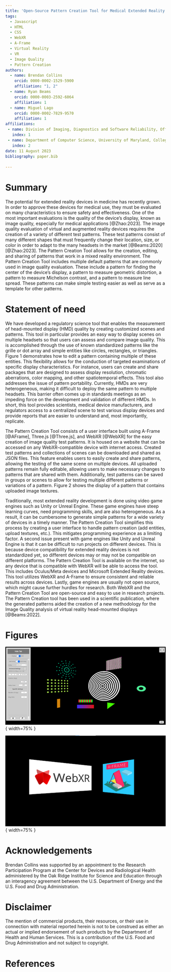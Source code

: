 ```yaml
---
title: 'Open-Source Pattern Creation Tool for Medical Extended Reality Image Quality Assessment'
tags:
  - Javascript
  - HTML
  - CSS
  - WebXR
  - A-Frame
  - Virtual Reality
  - VR
  - Image Quality
  - Pattern Creation
authors:
  - name: Brendan Collins
    orcid: 0000-0002-1529-5900
    affiliation: "1, 2"
  - name: Ryan Beams
    orcid: 0000-0003-2592-6064
    affiliation: 1
  - name: Miguel Lago
    orcid: 0000-0002-7829-9570
    affiliation: 1
affiliations:
 - name: Division of Imaging, Diagnostics and Software Reliability, Office of Science and Engineering Laboratories, Center for Devices and Radiological Health, U. S. Food and Drug Administration, Silver Spring, MD, United States
   index: 1
 - name: Department of Computer Science, University of Maryland, College Park, MD, United States
   index: 2
date: 11 August 2023
bibliography: paper.bib

---
```


# Summary

The potential for extended reality devices in medicine has recently grown. In order to approve these devices for medical use, they must be evaluated on many characteristics to ensure safety and effectiveness. One of the most important evaluations is the quality of the device’s display, known as image quality, especially for medical applications [@Zhao:2023]. The image quality evaluation of virtual and augmented reality devices requires the creation of a variety of different test patterns. These test patterns consist of many different shapes that must frequently change their location, size, or color in order to adapt to the many headsets in the market [@Beams:2020] [@Zhao:2023]. The Pattern Creation Tool allows for the creation, editing, and sharing of patterns that work in a mixed reality environment. The Pattern Creation Tool includes multiple default patterns that are commonly used in image quality evaluation. These include a pattern for finding the center of the device’s display, a pattern to measure geometric distortion, a pattern to measure Michelson contrast, and a pattern to measure line spread. These patterns can make simple testing easier as well as serve as a template for other patterns.

# Statement of need

We have developed a regulatory science tool that enables the measurement of head-mounted display (HMD) quality by creating customized scenes and patterns. This tool in particular provides an easy way to display scenes on multiple headsets so that users can assess and compare image quality. This is accomplished through the use of known standardized patterns like the grille or dot array and simple entities like circles, rectangles, or triangles. Figure 1 demonstrates how to edit a pattern containing multiple of these entities. This flexibility allows for the conduction of targeted examinations of specific display characteristics. For instance, users can create and share packages that are designed to assess display resolution, chromatic aberrations, color mapping, and other spatiotemporal effects. This tool also addresses the issue of pattern portability. Currently, HMDs are very heterogeneous, making it difficult to deploy the same pattern to multiple headsets. This barrier often comes up in standards meetings as an impeding force on the development and validation of different HMDs. In short, this tool provides scientists, medical device manufacturers, and regulators access to a centralized scene to test various display devices and provide reports that are easier to understand and, most importantly, replicate.

The Pattern Creation Tool consists of a user interface built using A-Frame [@AFrame], Three.js [@Three.js], and WebXR [@WebXR] for the easy creation of image quality test patterns. It is housed on a website that can be accessed on any WebXR-compatible device with internet access. Created test patterns and collections of scenes can be downloaded and shared as JSON files. This feature enables users to easily create and share patterns, allowing the testing of the same scene on multiple devices. All uploaded patterns remain fully editable, allowing users to make necessary changes to patterns that are shared with them. Additionally, test patterns can be saved in groups or scenes to allow for testing multiple different patterns or variations of a pattern. Figure 2 shows the display of a pattern that contains uploaded image textures.

Traditionally, most extended reality development is done using video game engines such as Unity or Unreal Engine. These game engines have steep learning curves, need programming skills, and are also heterogeneous. As a result, it can be cumbersome to generate simple patterns for a wide variety of devices in a timely manner. The Pattern Creation Tool simplifies this process by creating a user interface to handle pattern creation (add entities, upload textures, etc.). This mitigates programming experience as a limiting factor. A second issue present with game engines like Unity and Unreal Engine is that it can be difficult to run projects on different devices. This is because device compatibility for extended reality devices is not standardized yet, so different devices may or may not be compatible on different platforms. The Pattern Creation Tool is available on the internet, so any device that is compatible with WebXR will be able to access the tool. This includes Oculus/Meta devices and Microsoft Extended Reality devices. This tool utilizes WebXR and A-Frame to ensure consistent and reliable results across devices. Lastly, game engines are usually not open source, which might cause further hurdles for research. Both WebXR and the Pattern Creation Tool are open-source and easy to use in research projects. The Pattern Creation tool has been used in a scientific publication, where the generated patterns aided the creation of a new methodology for the Image Quality analysis of virtual reality head-mounted displays [@Beams:2022].

# Figures

![Editing a Pattern](./Images/Fig1a.png){ width=75% }  


![Displaying a customized pattern](./Images/Fig1b.png){ width=75% }  


# Acknowledgements

Brendan Collins was supported by an appointment to the Research Participation Program at the Center for Devices and Radiological Health administered by the Oak Ridge Institute for Science and Education through an interagency agreement between the U.S. Department of Energy and the U.S. Food and Drug Administration. 

# Disclaimer
The mention of commercial products, their resources, or their use in connection with material reported herein is not to be construed as either an actual or implied endorsement of such products by the Department of Health and Human Services. This is a contribution of the U.S. Food and Drug Administration and not subject to copyright.

# References
